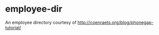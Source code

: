 employee-dir
============

An employee directory courtesy of http://coenraets.org/blog/phonegap-tutorial/